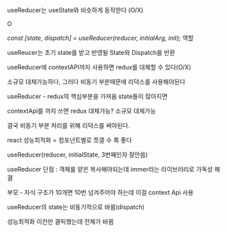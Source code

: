 useReducer는 useState와 비슷하게 동작한다 (O/X)

O

*const [state, dispatch] = useReducer(reducer, initialArg, init);* 역할

useReucer는 초기 state를 받고 반영될 State와 Dispatch를 반환



useReducer에 contextAPI까지 사용하면 redux를 대체할 수 있다(O/X)

소규모 대체가능하다, 그러다 비동기 부분때문에 리덕스를 사용해야된다





useReducer - redux의 핵심부분을 가져옴 state들이 많아지면 

contextApi를 까지 쓰면 redux 대체가능? 소규모 대체가능 



결국 비동기 부분 처리를 위해 리덕스를 써야된다.



react 성능최적화 = 컴포넌트별로 쪼갤 수 록 좋다



useReducer(reducer, initialState, 3번째인자 잘안씀)



useReducer 단점 : 객체를 얕은 복사해야되는데 immer라는 라이브러리로 가독성 해결



부모 - 자식 구조가 10개면 10번 넘겨주어야 하는데 이걸 context Api 사용



useReducer의 state는 비동기적으로 바뀜(dispatch)



성능최적화 이칸만 클릭했는데 전체가 바뀜 